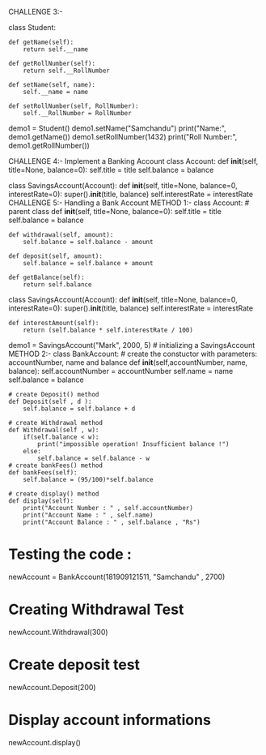 CHALLENGE 3:-

class Student:

    def getName(self):
        return self.__name

    def getRollNumber(self):
        return self.__RollNumber

    def setName(self, name):
        self.__name = name

    def setRollNumber(self, RollNumber):
        self.__RollNumber = RollNumber

demo1 = Student()
demo1.setName("Samchandu")
print("Name:", demo1.getName())
demo1.setRollNumber(1432)
print("Roll Number:", demo1.getRollNumber())

CHALLENGE 4:-
Implement a Banking Account
class Account:
    def __init__(self, title=None, balance=0):
        self.title = title
        self.balance = balance


class SavingsAccount(Account):
    def __init__(self, title=None, balance=0, interestRate=0):
        super().__init__(title, balance)
        self.interestRate = interestRate
CHALLENGE 5:- Handling a Bank Account
METHOD 1:-
class Account:  # parent class
    def __init__(self, title=None, balance=0):
        self.title = title
        self.balance = balance

    def withdrawal(self, amount):
        self.balance = self.balance - amount

    def deposit(self, amount):
        self.balance = self.balance + amount

    def getBalance(self):
        return self.balance
class SavingsAccount(Account):
    def __init__(self, title=None, balance=0, interestRate=0):
        super().__init__(title, balance)
        self.interestRate = interestRate

    def interestAmount(self):
        return (self.balance * self.interestRate / 100)
demo1 = SavingsAccount("Mark", 2000, 5)  # initializing a SavingsAccount
METHOD 2:-
class BankAccount:
    # create the constuctor with parameters: accountNumber, name and balance 
    def __init__(self,accountNumber, name, balance):
        self.accountNumber = accountNumber
        self.name = name
        self.balance = balance
        
    # create Deposit() method
    def Deposit(self , d ):
        self.balance = self.balance + d
    
    # create Withdrawal method
    def Withdrawal(self , w):
        if(self.balance < w):
            print("impossible operation! Insufficient balance !")
        else:
            self.balance = self.balance - w
    # create bankFees() method
    def bankFees(self):
        self.balance = (95/100)*self.balance
        
    # create display() method
    def display(self):
        print("Account Number : " , self.accountNumber)
        print("Account Name : " , self.name)
        print("Account Balance : " , self.balance , "Rs")
# Testing the code :
newAccount = BankAccount(181909121511, "Samchandu" , 2700)
# Creating Withdrawal Test
newAccount.Withdrawal(300)
# Create deposit test
newAccount.Deposit(200)
# Display account informations
newAccount.display()

